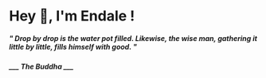 <h1 title="head"> Hey 👋, I'm Endale !</h1>

**<h5><i>" Drop by drop is the water pot filled. Likewise, the wise man, gathering it little by little, fills himself with good. "</i></h5>**

*<b>___ The Buddha ___</b>*
